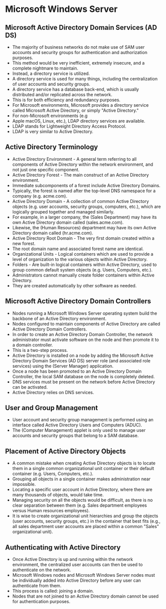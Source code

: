# Microsoft Windows Server

## Microsoft Active Directory Domain Services (AD DS)

- The majority of business networks do not make use of SAM user accounts and security groups for authentication and authorization purposes.
- This method would be very inefficient, extremely insecure, and a complete nightmare to maintain.
- Instead, a directory service is utilized.
- A directory service is used for many things, including the centralization of user accounts and security groups.
- A directory service has a database back-end, which is usually distributed and/or replicated across the network.
- This is for both efficiency and redundancy purposes.
- For Microsoft environments, Microsoft provides a directory service called Microsoft Active Directory, or simply "Active Directory."
- For non-Microsoft environments (e.g
- Apple macOS, Linux, etc.), LDAP directory services are available.
- LDAP stands for Lightweight Directory Access Protocol.
- LDAP is very similar to Active Directory.

## Active Directory Terminology

- Active Directory Environment - A general term referring to all components of Active Directory within the network environment, and not just one specific component.
- Active Directory Forest - The main construct of an Active Directory environment.
- Immediate subcomponents of a forest include Active Directory Domains.
- Typically, the forest is named after the top-level DNS namespace for a company (e.g. acme.com).
- Active Directory Domain - A collection of common Active Directory objects (e.g. user accounts, security groups, computers, etc.), which are logically grouped together and managed similarly.
- For example, in a larger company, the (Sales Department) may have its own Active Directory domain called (sales.acme.com).
- Likewise, the (Human Resources) department may have its own Active Directory domain called (hr.acme.com).
- Active Directory Root Domain - The very first domain created within a new forest.
- The root domain name and associated forest name are identical.
- Organizational Units - Logical containers which are used to provide a level of organization to the various objects within Active Directory.
- Folders - Are built-in logical containers within Active Directory, used to group common default system objects (e.g. Users, Computers, etc.).
- Administrators cannot manually create folder containers within Active Directory.
- They are created automatically by other software as needed.

## Microsoft Active Directory Domain Controllers

- Nodes running a Microsoft Windows Server operating system build the backbone of an Active Directory environment.
- Nodes configured to maintain components of Active Directory are called Active Directory Domain Controllers.
- In order to create an Active Directory Domain Controller, the network administrator must activate software on the node and then promote it to a domain controller.
- This is a two-step process.
- Active Directory is installed on a node by adding the Microsoft Active Directory Domain Services (AD DS) server role (and associated role services) using the (Server Manager) application.
- Once a node has been promoted to an Active Directory Domain Controller, the local SAM database on the node is completely deleted.
- DNS services must be present on the network before Active Directory can be activated.
- Active Directory relies on DNS services.

## User and Group Management

- User account and security group management is performed using an interface called Active Directory Users and Computers (ADUC).
- The (Computer Management) applet is only used to manage user accounts and security groups that belong to a SAM database.

## Placement of Active Directory Objects

- A common mistake when creating Active Directory objects is to locate them in a single common organizational unit container or their default container (e.g. Users, Computers, etc.).
- Grouping all objects in a single container makes administration near impossible.
- Locating a specific user account in Active Directory, where there are many thousands of objects, would take time.
- Managing security on all the objects would be difficult, as there is no clear separation between them (e.g. Sales department employees versus Human resources employees).
- It is wise to create organizational unit hierarchies and group the objects (user accounts, security groups, etc.) in the container that best fits (e.g., all sales department user accounts are placed within a common "Sales" organizational unit).

## Authenticating with Active Directory

- Once Active Directory is up and running within the network environment, the centralized user accounts can then be used to authenticate on the network.
- Microsoft Windows nodes and Microsoft Windows Server nodes must be individually added into Active Directory before any user can authenticate from them.
- This process is called: joining a domain.
- Nodes that are not joined to an Active Directory domain cannot be used for authentication purposes.
